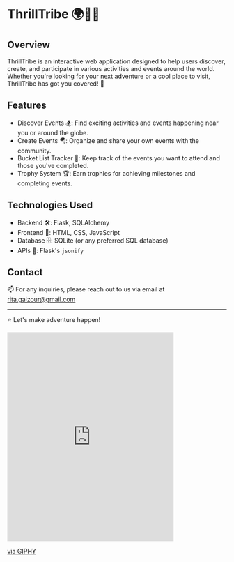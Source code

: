 # ThrillTribe 🌍🏄‍♀️

## Overview

ThrillTribe is an interactive web application designed to help users discover, create, and participate in various activities and events around the world. Whether you're looking for your next adventure or a cool place to visit, ThrillTribe has got you covered! 🌟 

## Features

- Discover Events 🏂: Find exciting activities and events happening near you or around the globe.
- Create Events 🪂: Organize and share your own events with the community.
- Bucket List Tracker 📝: Keep track of the events you want to attend and those you've completed.  
- Trophy System 🏆: Earn trophies for achieving milestones and completing events.

## Technologies Used

- Backend 🛠️: Flask, SQLAlchemy
- Frontend 🎨: HTML, CSS, JavaScript
- Database 🗄️: SQLite (or any preferred SQL database)
- APIs 🔗: Flask's `jsonify`

## Contact

📫 For any inquiries, please reach out to us via email at rita.galzour@gmail.com

---

⭐️ Let's make adventure happen!

<iframe src="https://giphy.com/embed/3D1TaQliHGTNsBrs9G" width="382" height="480" style="border: none; overflow: hidden;" frameBorder="0" class="giphy-embed" allowFullScreen></iframe>
<p><a href="https://giphy.com/stickers/3D1TaQliHGTNsBrs9G">via GIPHY</a></p>
